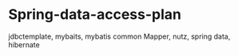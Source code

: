 # Spring-data-access-plan
jdbctemplate, mybaits, mybatis common Mapper, nutz, spring data, hibernate
